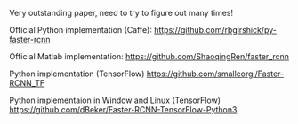 Very outstanding paper, need to try to figure out many times!

Official Python implementation (Caffe):
https://github.com/rbgirshick/py-faster-rcnn

Official Matlab implementation:
https://github.com/ShaoqingRen/faster_rcnn

Python implementation (TensorFlow)
https://github.com/smallcorgi/Faster-RCNN_TF

Python implementaion in Window and Linux (TensorFlow)
https://github.com/dBeker/Faster-RCNN-TensorFlow-Python3

